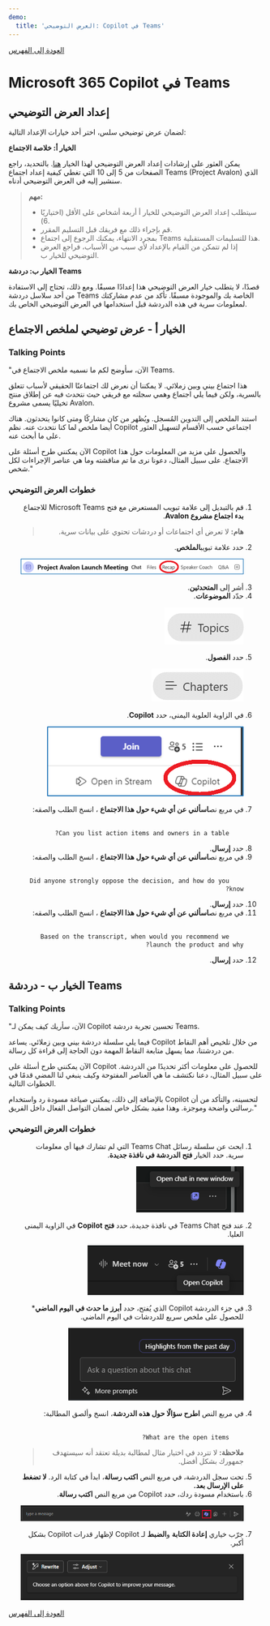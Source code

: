 ```yaml
---
demo:
  title: 'العرض التوضيحي: Copilot في Teams'
---
```


[العودة إلى الفهرس](https://microsoftlearning.github.io/MS-4012-Microsoft-Copilot-Web-Based-Interactive-Experience-for-Executives/)

# Microsoft 365 Copilot في Teams

## إعداد العرض التوضيحي

لضمان عرض توضيحي سلس، اختر أحد خيارات الإعداد التالية:

<b>الخيار أ: خلاصة الاجتماع</b>

يمكن العثور على إرشادات إعداد العرض التوضيحي لهذا الخيار [هنا](https://microsoft.seismic.com/Link/Content/DCFPQWmT2DMXC8WJjgjP4H44GWXG). بالتحديد، راجع الصفحات من 5 إلى 10 التي تغطي كيفية إعداد اجتماع Teams (Project Avalon) الذي سنشير إليه في العرض التوضيحي أدناه.

> <b>مهم:</b>
> - سيتطلب إعداد العرض التوضيحي للخيار أ أربعة أشخاص على الأقل (اختياريًا 6).
> - قم بإجراء ذلك مع فريقك قبل التسليم المقرر.
> - بمجرد الانتهاء، يمكنك الرجوع إلى اجتماع Teams هذا للتسليمات المستقبلية.
> - إذا لم تتمكن من القيام بالإعداد لأي سبب من الأسباب، فراجع العرض التوضيحي للخيار ب.

<b>الخيار ب: دردشة Teams</b>

قصدًا، لا يتطلب خيار العرض التوضيحي هذا إعدادًا مسبقًا. ومع ذلك، تحتاج إلى الاستفادة من أحد سلاسل دردشة Teams الخاصة بك والموجودة مسبقًا. تأكد من عدم مشاركتك لمعلومات سرية في هذه الدردشة قبل استخدامها في العرض التوضيحي الخاص بك.


## الخيار أ - عرض توضيحي لملخص الاجتماع

### Talking Points

"الآن، سأوضح لكم ما نسميه ملخص الاجتماع في Teams.

هذا اجتماع بيني وبين زملائي. لا يمكننا أن نعرض لك اجتماعنًا الحقيقي لأسباب تتعلق بالسرية، ولكن فيما يلي اجتماع وهمي سجلته مع فريقي حيث نتحدث فيه عن إطلاق منتج تخيليًا يسمى مشروع Avalon.

استند الملخص إلى التدوين المُسجل. ويُظهر من كان مشاركًا ومتى كانوا يتحدثون. هناك أيضا ملخص لما كنا نتحدث عنه. نظم Copilot اجتماعي حسب الأقسام لتسهيل العثور على ما أبحث عنه.

الآن يمكنني طرح أسئلة على Copilot والحصول على مزيد من المعلومات حول هذا الاجتماع. على سبيل المثال، دعونا نرى ما تم مناقشته وما هي عناصر الإجراءات لكل شخص."

### خطوات العرض التوضيحي
<ol dir='rtl'>
<li>
قم بالتبديل إلى علامة تبويب المستعرض مع فتح Microsoft Teams للاجتماع <b>بدء اجتماع مشروع Avalon</b>.

> <b>هام:</b> لا تعرض أي اجتماعات أو دردشات تحتوي على بيانات سرية.
</li>
<li>
حدد علامة تبويب<b>الملخص</b>.
<p dir="rtl"><a href="https://github.com/MicrosoftLearning/MS-4012-Microsoft-Copilot-Web-Based-Interactive-Experience-for-Executives.ar-sa/blob/main/Instructions/Demos/Media/teams_recap.png"><img src="https://github.com/MicrosoftLearning/MS-4012-Microsoft-Copilot-Web-Based-Interactive-Experience-for-Executives.ar-sa/blob/main/Instructions/Demos/Media/teams_recap.png" alt="لقطة شاشة تعرض الملخص في Copilot في Teams."> </a></p>

</li>
<li>
أشر إلى <b>المتحدثين</b>.
</li>
<li>
حدّد <b>الموضوعات</b>.
<p dir="rtl"><a href="https://github.com/MicrosoftLearning/MS-4012-Microsoft-Copilot-Web-Based-Interactive-Experience-for-Executives.ar-sa/blob/main/Instructions/Demos/Media/teams_topics.png"><img src="https://github.com/MicrosoftLearning/MS-4012-Microsoft-Copilot-Web-Based-Interactive-Experience-for-Executives.ar-sa/blob/main/Instructions/Demos/Media/teams_topics.png" alt="للقطة شاشة تعرض الموضوعات في Copilot في Teams."> </a></p>

</li>
<li>
حدد <b>الفصول</b>.
<p dir="rtl"><a href="https://github.com/MicrosoftLearning/MS-4012-Microsoft-Copilot-Web-Based-Interactive-Experience-for-Executives.ar-sa/blob/main/Instructions/Demos/Media/teams_chapters.png"><img src="https://github.com/MicrosoftLearning/MS-4012-Microsoft-Copilot-Web-Based-Interactive-Experience-for-Executives.ar-sa/blob/main/Instructions/Demos/Media/teams_chapters.png" alt="لقطة شاشة تعرض الفصول في Copilot في Teams."> </a></p>

</li>
<li>
في الزاوية العلوية اليمنى، حدد <b>Copilot</b>.
<p dir="rtl"><a href="https://github.com/MicrosoftLearning/MS-4012-Microsoft-Copilot-Web-Based-Interactive-Experience-for-Executives.ar-sa/blob/main/Instructions/Demos/Media/teams_copilot.png"><img src="https://github.com/MicrosoftLearning/MS-4012-Microsoft-Copilot-Web-Based-Interactive-Experience-for-Executives.ar-sa/blob/main/Instructions/Demos/Media/teams_copilot.png" alt="لقطة شاشة تعرض خيار Copilot في Copilot في Teams."> </a></p>

</li>
<li>
في مربع نص<b>اسألني عن أي شيء حول هذا الاجتماع</b> ، انسخ الطلب والصقه:

<pre><code>
    Can you list action items and owners in a table?
</code></pre>
</li>
<li>
حدد <b>إرسال</b>.
</li>
<li>
في مربع نص<b>اسألني عن أي شيء حول هذا الاجتماع</b> ، انسخ الطلب والصقه: 

<pre><code>
    Did anyone strongly oppose the decision, and how do you know?
</code></pre>
</li>
<li>  
حدد <b>إرسال</b>.
</li>
<li>
في مربع نص<b>اسألني عن أي شيء حول هذا الاجتماع</b> ، انسخ الطلب والصقه:

<pre><code>
    Based on the transcript, when would you recommend we launch the product and why?
</code></pre>
</li>
<li>
حدد <b>إرسال</b>.
</li>
</ol>

## الخيار ب - دردشة Teams

### Talking Points

"الآن، سأريك كيف يمكن لـ Copilot تحسين تجربة دردشة Teams.

فيما يلي سلسلة دردشة بيني وبين زملائي. يساعد Copilot من خلال تلخيص أهم النقاط من دردشتنا، مما يسهل متابعة النقاط المهمة دون الحاجة إلى قراءة كل رسالة.

الآن يمكنني طرح أسئلة على Copilot للحصول على معلومات أكثر تحديدًا من الدردشة. على سبيل المثال، دعنا نكتشف ما هي العناصر المفتوحة وكيف ينبغي لنا المضي قدمًا في الخطوات التالية.

بالإضافة إلى ذلك، يمكنني صياغة مسودة رد واستخدام Copilot لتحسينه، والتأكد من أن رسالتي واضحة وموجزة. وهذا مفيد بشكل خاص لضمان التواصل الفعال داخل الفريق."

### خطوات العرض التوضيحي
<ol dir='rtl'>
<li>
ابحث عن سلسلة رسائل Teams Chat التي لم تشارك فيها أي معلومات سرية. حدد الخيار <b>فتح الدردشة في نافذة جديدة</b>.
<p dir="rtl"><a href="https://github.com/MicrosoftLearning/MS-4012-Microsoft-Copilot-Web-Based-Interactive-Experience-for-Executives.ar-sa/blob/main/Instructions/Demos/Media/teams_open_chat_window.png"><img src="https://github.com/MicrosoftLearning/MS-4012-Microsoft-Copilot-Web-Based-Interactive-Experience-for-Executives.ar-sa/blob/main/Instructions/Demos/Media/teams_open_chat_window.png" alt="لقطة شاشة تظهر خيار فتح الدردشة في نافذة جديدة."> </a></p>

</li>
<li>
عند فتح Teams Chat في نافذة جديدة، حدد <b>فتح Copilot</b> في الزاوية اليمنى العليا.
<p dir="rtl"><a href="https://github.com/MicrosoftLearning/MS-4012-Microsoft-Copilot-Web-Based-Interactive-Experience-for-Executives.ar-sa/blob/main/Instructions/Demos/Media/teams_open_copilot.png"><img src="https://github.com/MicrosoftLearning/MS-4012-Microsoft-Copilot-Web-Based-Interactive-Experience-for-Executives.ar-sa/blob/main/Instructions/Demos/Media/teams_open_copilot.png" alt="لقطة شاشة تعرض فتح Copilot في Teams Chat."> </a></p>

</li>
<li>
في جزء الدردشة Copilot الذي يُفتح، حدد <b>أبرز ما حدث في اليوم الماضي</b>* للحصول على ملخص سريع للدردشات في اليوم الماضي.
<p dir="rtl"><a href="https://github.com/MicrosoftLearning/MS-4012-Microsoft-Copilot-Web-Based-Interactive-Experience-for-Executives.ar-sa/blob/main/Instructions/Demos/Media/teams_highlights.png"><img src="https://github.com/MicrosoftLearning/MS-4012-Microsoft-Copilot-Web-Based-Interactive-Experience-for-Executives.ar-sa/blob/main/Instructions/Demos/Media/teams_highlights.png" alt="لقطة شاشة تعرض فتح Copilot في Teams Chat."> </a></p>

</li>
<li>
في مربع النص <b>اطرح سؤالًا حول هذه الدردشة</b>، انسخ وألصق المطالبة: 

<pre><code>
    What are the open items?
</code></pre>
> <b>ملاحظة:</b> لا تتردد في اختيار مثال لمطالبة بديلة تعتقد أنه سيستهدف جمهورك بشكل أفضل.   
</li>
<li>
تحت سجل الدردشة، في مربع النص <b>اكتب رسالة</b>، ابدأ في كتابة الرد. <b>لا تضغط على الإرسال بعد.</b>
</li>
<li>
باستخدام مسودة ردك، حدد Copilot من مربع النص <b>اكتب رسالة</b>.
<p dir="rtl"><a href="https://github.com/MicrosoftLearning/MS-4012-Microsoft-Copilot-Web-Based-Interactive-Experience-for-Executives.ar-sa/blob/main/Instructions/Demos/Media/teams_open_copilot_chat.png"><img src="https://github.com/MicrosoftLearning/MS-4012-Microsoft-Copilot-Web-Based-Interactive-Experience-for-Executives.ar-sa/blob/main/Instructions/Demos/Media/teams_open_copilot_chat.png" alt="لقطة شاشة تعرض فتح Copilot في سلسلة رسائل Teams Chat."> </a></p>

</li>
<li>
جرّب خياري <b>إعادة الكتابة</b> و<b>الضبط</b> لـ Copilot لإظهار قدرات Copilot بشكل أكبر.
<p dir="rtl"><a href="https://github.com/MicrosoftLearning/MS-4012-Microsoft-Copilot-Web-Based-Interactive-Experience-for-Executives.ar-sa/blob/main/Instructions/Demos/Media/teams_rewrite_adjust.png"><img src="https://github.com/MicrosoftLearning/MS-4012-Microsoft-Copilot-Web-Based-Interactive-Experience-for-Executives.ar-sa/blob/main/Instructions/Demos/Media/teams_rewrite_adjust.png" alt="لقطة شاشة توضح إعادة الكتابة والتعديل في Teams Copilot."> </a></p>

</li>
</ol>

[العودة إلى الفهرس](https://microsoftlearning.github.io/MS-4012-Microsoft-Copilot-Web-Based-Interactive-Experience-for-Executives/)
